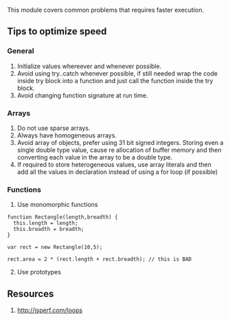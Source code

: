 This module covers common problems that requires faster execution. 

## Tips to optimize speed

### General

1. Initialize values whereever and whenever possible.
2. Avoid using try..catch whenever possible, if still needed wrap the code inside try block into a function and just call the function inside the try block.
3. Avoid changing function signature at run time.

### Arrays

1. Do not use sparse arrays.
2. Always have homogeneous arrays.
3. Avoid array of objects, prefer using 31 bit signed integers. Storing even a single double type value, cause re allocation of buffer memory and then converting each value in the array to be a double type.
4. If required to store heterogeneous values, use array literals and then add all the values in declaration instead of using a for loop (if possible)

### Functions

1. Use monomorphic functions

````
function Rectangle(length,breadth) {
  this.length = length;
  this.breadth = breadth;
}

var rect = new Rectangle(10,5);

rect.area = 2 * (rect.length + rect.breadth); // this is BAD
````

2. Use prototypes

## Resources

1. http://jsperf.com/loops

